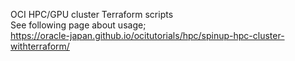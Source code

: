 OCI HPC/GPU cluster Terraform scripts<br>
See following page about usage;<br>
https://oracle-japan.github.io/ocitutorials/hpc/spinup-hpc-cluster-withterraform/
